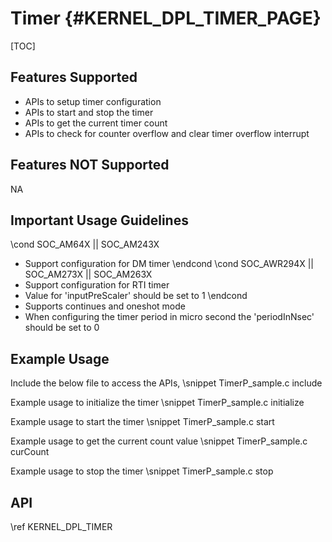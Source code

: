 # Timer {#KERNEL_DPL_TIMER_PAGE}

[TOC]

## Features Supported
- APIs to setup timer configuration
- APIs to start and stop the timer
- APIs to get the current timer count
- APIs to check for counter overflow and clear timer overflow interrupt

## Features NOT Supported

NA

## Important Usage Guidelines
\cond SOC_AM64X || SOC_AM243X
- Support configuration for DM timer
\endcond
\cond SOC_AWR294X || SOC_AM273X || SOC_AM263X
- Support configuration for RTI timer
- Value for 'inputPreScaler' should be set to 1
\endcond
- Supports continues and oneshot mode
- When configuring the timer period in micro second the 'periodInNsec' should be set to 0


## Example Usage

Include the below file to access the APIs,
\snippet TimerP_sample.c include

Example usage to initialize the timer
\snippet TimerP_sample.c initialize

Example usage to start the timer
\snippet TimerP_sample.c start

Example usage to get the current count value
\snippet TimerP_sample.c curCount

Example usage to stop the timer
\snippet TimerP_sample.c stop

## API

\ref KERNEL_DPL_TIMER